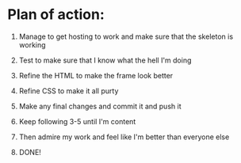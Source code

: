 # Plan of action:

1. Manage to get hosting to work and make sure that the skeleton is working

2. Test to make sure that I know what the hell I'm doing

3. Refine the HTML to make the frame look better

4. Refine CSS to make it all purty

5. Make any final changes and commit it and push it

6. Keep following 3-5 until I'm content

7. Then admire my work and feel like I'm better than everyone else

8. DONE!

